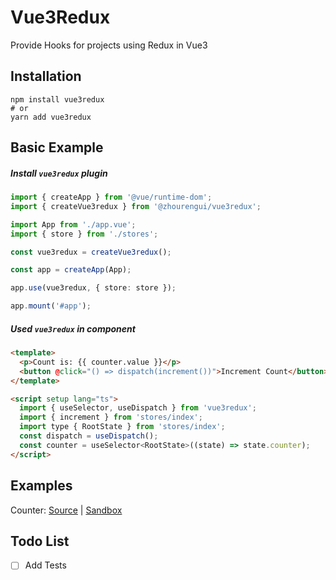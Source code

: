 # Vue3Redux

Provide Hooks for projects using Redux in Vue3

## Installation

```
npm install vue3redux
# or
yarn add vue3redux
```

## Basic Example

##### Install `vue3redux` plugin

```typescript
import { createApp } from '@vue/runtime-dom';
import { createVue3redux } from '@zhourengui/vue3redux';

import App from './app.vue';
import { store } from './stores';

const vue3redux = createVue3redux();

const app = createApp(App);

app.use(vue3redux, { store: store });

app.mount('#app');
```

##### Used `vue3redux` in component

```html
<template>
  <p>Count is: {{ counter.value }}</p>
  <button @click="() => dispatch(increment())">Increment Count</button>
</template>

<script setup lang="ts">
  import { useSelector, useDispatch } from 'vue3redux';
  import { increment } from 'stores/index';
  import type { RootState } from 'stores/index';
  const dispatch = useDispatch();
  const counter = useSelector<RootState>((state) => state.counter);
</script>
```

## Examples

Counter: [Source](https://github.com/zhourengui/vue3redux/tree/master/example) | [Sandbox](https://codesandbox.io/p/sandbox/zhourengui-vue3redux-9yu2zd)

## Todo List

- [ ] Add Tests
